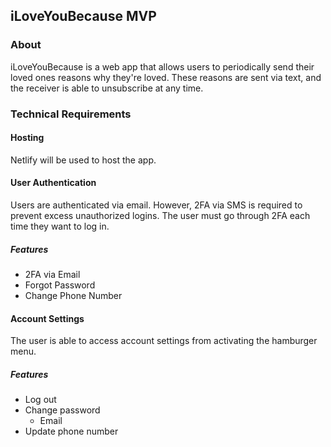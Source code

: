 ## iLoveYouBecause MVP

### About
iLoveYouBecause is a web app that allows users to periodically send their loved ones reasons why they're loved. These reasons are sent via text, and the receiver is able to unsubscribe at any time.

### Technical Requirements
#### Hosting
Netlify will be used to host the app.

#### User Authentication
Users are authenticated via email. However, 2FA via SMS is required to prevent excess unauthorized logins. The user must go through 2FA each time they want to log in.



##### Features
 - 2FA via Email
 - Forgot Password
 - Change Phone Number

#### Account Settings
The user is able to access account settings from activating the hamburger menu.

##### Features
 - Log out
 - Change password
	 - Email
 - Update phone number
